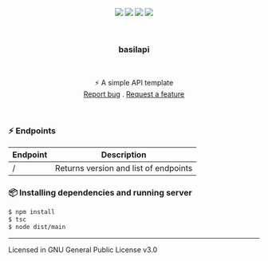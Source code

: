 <p align="center">
<img src="https://img.shields.io/github/contributors/corruptmemry/basilapi.svg?style=for-the-badge"/>
<img src="https://img.shields.io/github/forks/corruptmemry/basilapi.svg?style=for-the-badge"/>
<img src="https://img.shields.io/github/stars/corruptmemry/basilapi.svg?style=for-the-badge"/>
<img src="https://img.shields.io/github/issues/corruptmemry/basilapi.svg?style=for-the-badge"/>
</p>
<br />
  <h3 align="center">basilapi</h3>
  <br />
  <p align="center">
  ⚡ A simple API template
  <br />
  <a href="https://github.com/corruptmemry/basilapi/issues">Report bug</a>
  .
  <a href="https://github.com/corruptmemry/basilapi/issues">Request a feature</a>
  </p>
<br />


### ⚡ Endpoints
| Endpoint | Description |
| ------ | ------------------ |
| / | Returns version and list of endpoints |

### 📦 Installing dependencies and running server
```sh
$ npm install
$ tsc 
$ node dist/main
```

***

Licensed in GNU General Public License v3.0 
